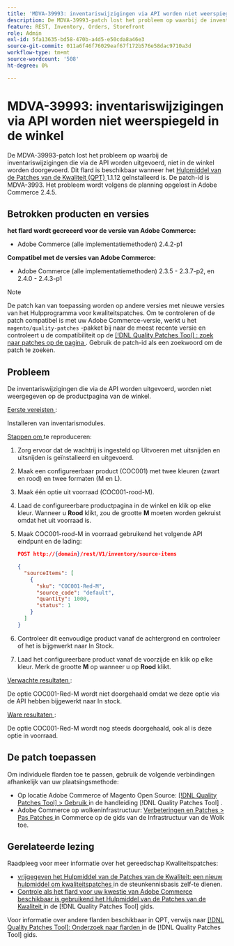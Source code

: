 ```yaml
---
title: 'MDVA-39993: inventariswijzigingen via API worden niet weerspiegeld in de winkel'
description: De MDVA-39993-patch lost het probleem op waarbij de inventariswijzigingen die via de API worden uitgevoerd, niet in de winkel worden doorgevoerd. Deze patch is beschikbaar wanneer [Quality Patches Tool (QPT)] (https://experienceleague.adobe.com/en/docs/commerce-operations/tools/quality-patches-tool/quality-patches-tool-to-self-serve-quality-patches) 1.1.12 is geïnstalleerd. De patch-id is MDVA-3993. Het probleem wordt volgens de planning opgelost in Adobe Commerce 2.4.5.
feature: REST, Inventory, Orders, Storefront
role: Admin
exl-id: 5fa13635-bd58-470b-a4d5-e50cda8a46e3
source-git-commit: 011a6f46f76029eaf67f172b576e58dac9710a3d
workflow-type: tm+mt
source-wordcount: '508'
ht-degree: 0%

---
```


# MDVA-39993: inventariswijzigingen via API worden niet weerspiegeld in de winkel

De MDVA-39993-patch lost het probleem op waarbij de inventariswijzigingen die via de API worden uitgevoerd, niet in de winkel worden doorgevoerd. Dit flard is beschikbaar wanneer het [ Hulpmiddel van de Patches van de Kwaliteit (QPT) ](https://experienceleague.adobe.com/en/docs/commerce-operations/tools/quality-patches-tool/quality-patches-tool-to-self-serve-quality-patches) 1.1.12 geïnstalleerd is. De patch-id is MDVA-3993. Het probleem wordt volgens de planning opgelost in Adobe Commerce 2.4.5.

## Betrokken producten en versies

**het flard wordt gecreeerd voor de versie van Adobe Commerce:**

* Adobe Commerce (alle implementatiemethoden) 2.4.2-p1

**Compatibel met de versies van Adobe Commerce:**

* Adobe Commerce (alle implementatiemethoden) 2.3.5 - 2.3.7-p2, en 2.4.0 - 2.4.3-p1

>[!NOTE]
>
>De patch kan van toepassing worden op andere versies met nieuwe versies van het Hulpprogramma voor kwaliteitspatches. Om te controleren of de patch compatibel is met uw Adobe Commerce-versie, werkt u het `magento/quality-patches` -pakket bij naar de meest recente versie en controleert u de compatibiliteit op de [[!DNL Quality Patches Tool] : zoek naar patches op de pagina ](https://experienceleague.adobe.com/en/docs/commerce-operations/tools/quality-patches-tool/quality-patches-tool-to-self-serve-quality-patches) . Gebruik de patch-id als een zoekwoord om de patch te zoeken.

## Probleem

De inventariswijzigingen die via de API worden uitgevoerd, worden niet weergegeven op de productpagina van de winkel.

<u> Eerste vereisten </u>:

Installeren van inventarismodules.

<u> Stappen om </u> te reproduceren:

1. Zorg ervoor dat de wachtrij is ingesteld op Uitvoeren met uitsnijden en uitsnijden is geïnstalleerd en uitgevoerd.
1. Maak een configureerbaar product (COC001) met twee kleuren (zwart en rood) en twee formaten (M en L).
1. Maak één optie uit voorraad (COC001-rood-M).
1. Laad de configureerbare productpagina in de winkel en klik op elke kleur. Wanneer u **Rood** klikt, zou de grootte **M** moeten worden gekruist omdat het uit voorraad is.
1. Maak COC001-rood-M in voorraad gebruikend het volgende API eindpunt en de lading:

   ```json
   POST http://{domain}/rest/V1/inventory/source-items
   
   {
     "sourceItems": [
       {
         "sku": "COC001-Red-M",
         "source_code": "default",
         "quantity": 1000,
         "status": 1
       }
     ]
   }
   ```

1. Controleer dit eenvoudige product vanaf de achtergrond en controleer of het is bijgewerkt naar In Stock.
1. Laad het configureerbare product vanaf de voorzijde en klik op elke kleur. Merk de grootte **M** op wanneer u op **Rood** klikt.

<u> Verwachte resultaten </u>:

De optie COC001-Red-M wordt niet doorgehaald omdat we deze optie via de API hebben bijgewerkt naar In stock.

<u> Ware resultaten </u>:

De optie COC001-Red-M wordt nog steeds doorgehaald, ook al is deze optie in voorraad.

## De patch toepassen

Om individuele flarden toe te passen, gebruik de volgende verbindingen afhankelijk van uw plaatsingsmethode:

* Op locatie Adobe Commerce of Magento Open Source: [[!DNL Quality Patches Tool] > Gebruik ](/help/tools/quality-patches-tool/usage.md) in de handleiding [!DNL Quality Patches Tool] .
* Adobe Commerce op wolkeninfrastructuur: [ Verbeteringen en Patches > Pas Patches ](https://experienceleague.adobe.com/docs/commerce-cloud-service/user-guide/develop/upgrade/apply-patches.html) in Commerce op de gids van de Infrastructuur van de Wolk toe.

## Gerelateerde lezing

Raadpleeg voor meer informatie over het gereedschap Kwaliteitspatches:

* [ vrijgegeven het Hulpmiddel van de Patches van de Kwaliteit: een nieuw hulpmiddel om kwaliteitspatches ](https://experienceleague.adobe.com/en/docs/commerce-operations/tools/quality-patches-tool/quality-patches-tool-to-self-serve-quality-patches) in de steunkennisbasis zelf-te dienen.
* [ Controle als het flard voor uw kwestie van Adobe Commerce beschikbaar is gebruikend het Hulpmiddel van de Patches van de Kwaliteit ](/help/tools/quality-patches-tool/patches-available-in-qpt/check-patch-for-magento-issue-with-magento-quality-patches.md) in de [!DNL Quality Patches Tool] gids.

Voor informatie over andere flarden beschikbaar in QPT, verwijs naar [[!DNL Quality Patches Tool]: Onderzoek naar flarden ](https://experienceleague.adobe.com/tools/commerce-quality-patches/index.html) in de [!DNL Quality Patches Tool] gids.
